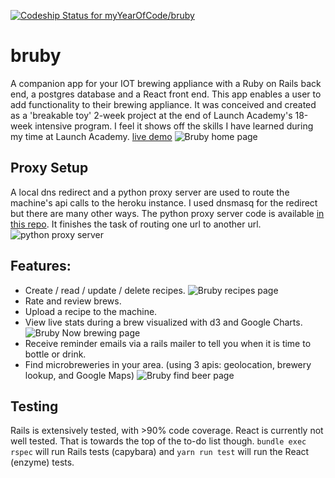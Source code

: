[![Codeship Status for myYearOfCode/bruby](https://app.codeship.com/projects/f3629530-4797-0137-d17b-5eef5ae52f91/status?branch=master)](https://app.codeship.com/projects/337557)
# bruby
A companion app for your IOT brewing appliance with a Ruby on Rails back end, a postgres database and a React front end. This app enables a user to add functionality to their brewing appliance.
It was conceived and created as a 'breakable toy' 2-week project at the end of Launch Academy's 18-week intensive program. I feel it shows off the skills I have learned during my time at Launch Academy.
[live demo](https://bruby-app.herokuapp.com/)
![Bruby home page](https://s3.amazonaws.com/bruby/github_images/Screen+Shot+2019-05-19+at+9.33.01+PM.png)
## Proxy Setup
A local dns redirect and a python proxy server are used to route the machine's api
calls to the heroku instance. I used dnsmasq for the redirect but there are many
other ways. The python proxy server code is available [in this repo](https://github.com/myYearOfCode/bruby-proxy). It finishes the task of routing one url to another url.
![python proxy server](https://s3.amazonaws.com/bruby/github_images/Screen+Shot+2019-05-19+at+10.03.13+PM.png)

## Features:


* Create / read / update / delete recipes.
![Bruby recipes page](https://s3.amazonaws.com/bruby/github_images/Screen+Shot+2019-05-19+at+9.33.17+PM.png)
* Rate and review brews.
* Upload a recipe to the machine.
* View live stats during a brew visualized with d3 and Google Charts.
![Bruby Now brewing page](https://s3.amazonaws.com/bruby/github_images/Screen+Shot+2019-05-19+at+9.33.29+PM.png)
* Receive reminder emails via a rails mailer to tell you when it is time to bottle or drink.
* Find microbreweries in your area. (using 3 apis: geolocation, brewery lookup, and Google Maps)
![Bruby find beer page](https://s3.amazonaws.com/bruby/github_images/Screen+Shot+2019-05-19+at+9.33.42+PM.png)

## Testing
Rails is extensively tested, with >90% code coverage. React is currently not well tested. That is towards the top of the to-do list though.
`bundle exec rspec` will run Rails tests (capybara) and `yarn run test` will run the React (enzyme) tests.
